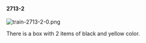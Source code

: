 #### 2713-2
![train-2713-2-0.png](https://github.com/lil-lab/nlvr/raw/master/nlvr/train/images/66/train-2713-2-0.png "train-2713-2-0.png")

There is a box with 2 items of black and yellow color.